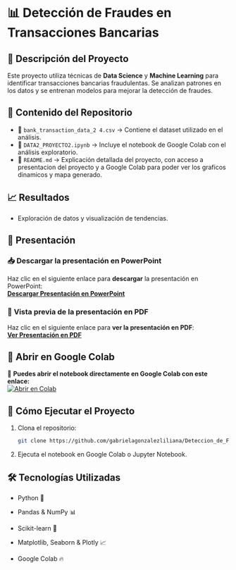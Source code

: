 # 📊 Detección de Fraudes en Transacciones Bancarias

## 📝 Descripción del Proyecto
Este proyecto utiliza técnicas de **Data Science** y **Machine Learning** para identificar transacciones bancarias fraudulentas. Se analizan patrones en los datos y se entrenan modelos para mejorar la detección de fraudes.

## 📂 Contenido del Repositorio
- 📁 `bank_transaction_data_2 4.csv` → Contiene el dataset utilizado en el análisis.
- 📁 `DATA2_PROYECTO2.ipynb` → Incluye el notebook de Google Colab con el análisis exploratorio.
- 📄 `README.md` → Explicación detallada del proyecto, con acceso a presentacion del proyecto y a Google Colab para poder ver los graficos dinamicos y mapa generado.

## 📈 Resultados
- Exploración de datos y visualización de tendencias.


## 🎥 Presentación
### 📥 **Descargar la presentación en PowerPoint**  
Haz clic en el siguiente enlace para **descargar** la presentación en PowerPoint:  
[**Descargar Presentación en PowerPoint**](https://docs.google.com/presentation/d/1imePwsZoOPkmCZqVuSBZ3cz-3lO-Jnno/edit?usp=sharing&ouid=110788860585567342270&rtpof=true&sd=true)

### 📄 **Vista previa de la presentación en PDF**  
Haz clic en el siguiente enlace para **ver la presentación en PDF**:  
[**Ver Presentación en PDF**](https://drive.google.com/file/d/1NCoZn1sZLMHbiOE9bf7hJMskQ_lBh2Qs/view?usp=sharing)



 
## 🚀 Abrir en Google Colab
📌 **Puedes abrir el notebook directamente en Google Colab con este enlace:**  
[![Abrir en Colab](https://colab.research.google.com/assets/colab-badge.svg)](https://colab.research.google.com/drive/16xIn82MVn4vUpQIsFMk_BFbyRppPt570?usp=sharing)


## 🚀 Cómo Ejecutar el Proyecto
1. Clona el repositorio:
   ```bash
   git clone https://github.com/gabrielagonzalezliliana/Deteccion_de_Fraudes.git

2. Ejecuta el notebook en Google Colab o Jupyter Notebook.



## 🛠 Tecnologías Utilizadas

- Python 🐍

- Pandas & NumPy 📊

- Scikit-learn 🤖

- Matplotlib, Seaborn & Plotly  📈

- Google Colab 🔥

